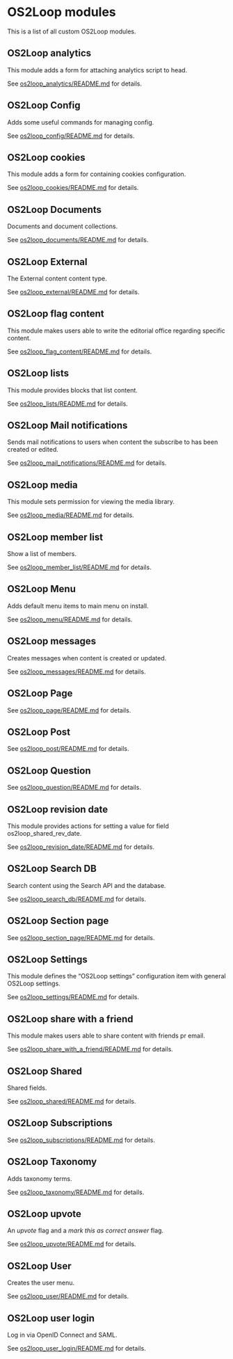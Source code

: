 # OS2Loop modules

This is a list of all custom OS2Loop modules.

## OS2Loop analytics

This module adds a form for attaching analytics script to head.

See
[os2loop_analytics/README.md](../web/profiles/custom/os2loop/modules/os2loop_analytics/README.md)
for details.

## OS2Loop Config

Adds some useful commands for managing config.

See
[os2loop_config/README.md](../web/profiles/custom/os2loop/modules/os2loop_config/README.md)
for details.

## OS2Loop cookies

This module adds a form for containing cookies configuration.

See
[os2loop_cookies/README.md](../web/profiles/custom/os2loop/modules/os2loop_cookies/README.md)
for details.

## OS2Loop Documents

Documents and document collections.

See
[os2loop_documents/README.md](../web/profiles/custom/os2loop/modules/os2loop_documents/README.md)
for details.

## OS2Loop External

The External content content type.

See
[os2loop_external/README.md](../web/profiles/custom/os2loop/modules/os2loop_external/README.md)
for details.

## OS2Loop flag content

This module makes users able to write the editorial office regarding specific
content.

See
[os2loop_flag_content/README.md](../web/profiles/custom/os2loop/modules/os2loop_flag_content/README.md)
for details.

## OS2Loop lists

This module provides blocks that list content.

See
[os2loop_lists/README.md](../web/profiles/custom/os2loop/modules/os2loop_lists/README.md)
for details.

## OS2Loop Mail notifications

Sends mail notifications to users when content the subscribe to has been created
or edited.

See
[os2loop_mail_notifications/README.md](../web/profiles/custom/os2loop/modules/os2loop_mail_notifications/README.md)
for details.

## OS2Loop media

This module sets permission for viewing the media library.

See
[os2loop_media/README.md](../web/profiles/custom/os2loop/modules/os2loop_media/README.md)
for details.

## OS2Loop member list

Show a list of members.

See
[os2loop_member_list/README.md](../web/profiles/custom/os2loop/modules/os2loop_member_list/README.md)
for details.

## OS2Loop Menu

Adds default menu items to main menu on install.

See
[os2loop_menu/README.md](../web/profiles/custom/os2loop/modules/os2loop_menu/README.md)
for details.

## OS2Loop messages

Creates messages when content is created or updated.

See
[os2loop_messages/README.md](../web/profiles/custom/os2loop/modules/os2loop_messages/README.md)
for details.

## OS2Loop Page

See
[os2loop_page/README.md](../web/profiles/custom/os2loop/modules/os2loop_page/README.md)
for details.

## OS2Loop Post

See
[os2loop_post/README.md](../web/profiles/custom/os2loop/modules/os2loop_post/README.md)
for details.

## OS2Loop Question

See
[os2loop_question/README.md](../web/profiles/custom/os2loop/modules/os2loop_question/README.md)
for details.

## OS2Loop revision date

This module provides actions for setting a value for field os2loop_shared_rev_date.

See
[os2loop_revision_date/README.md](../web/profiles/custom/os2loop/modules/os2loop_revision_date/README.md)
for details.

## OS2Loop Search DB

Search content using the Search API and the database.

See
[os2loop_search_db/README.md](../web/profiles/custom/os2loop/modules/os2loop_search_db/README.md)
for details.

## OS2Loop Section page

See
[os2loop_section_page/README.md](../web/profiles/custom/os2loop/modules/os2loop_section_page/README.md)
for details.

## OS2Loop Settings

This module defines the “OS2Loop settings” configuration
item with general OS2Loop settings.

See
[os2loop_settings/README.md](../web/profiles/custom/os2loop/modules/os2loop_settings/README.md)
for details.

## OS2Loop share with a friend

This module makes users able to share content with friends pr email.

See
[os2loop_share_with_a_friend/README.md](../web/profiles/custom/os2loop/modules/os2loop_share_with_a_friend/README.md)
for details.

## OS2Loop Shared

Shared fields.

See
[os2loop_shared/README.md](../web/profiles/custom/os2loop/modules/os2loop_shared/README.md)
for details.

## OS2Loop Subscriptions

See
[os2loop_subscriptions/README.md](../web/profiles/custom/os2loop/modules/os2loop_subscriptions/README.md)
for details.

## OS2Loop Taxonomy

Adds taxonomy terms.

See
[os2loop_taxonomy/README.md](../web/profiles/custom/os2loop/modules/os2loop_taxonomy/README.md)
for details.

## OS2Loop upvote

An _upvote_ flag and a _mark this as correct answer_ flag.

See
[os2loop_upvote/README.md](../web/profiles/custom/os2loop/modules/os2loop_upvote/README.md)
for details.

## OS2Loop User

Creates the user menu.

See
[os2loop_user/README.md](../web/profiles/custom/os2loop/modules/os2loop_user/README.md)
for details.

## OS2Loop user login

Log in via OpenID Connect and SAML.

See
[os2loop_user_login/README.md](../web/profiles/custom/os2loop/modules/os2loop_user_login/README.md)
for details.
